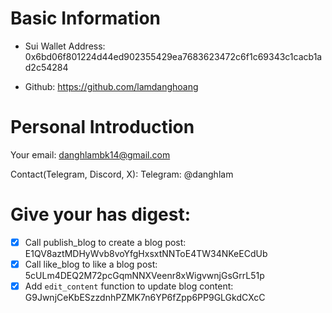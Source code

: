 # Basic Information

-   Sui Wallet Address: 0x6bd06f801224d44ed902355429ea7683623472c6f1c69343c1cacb1ad2c54284

-   Github:
    https://github.com/lamdanghoang

# Personal Introduction

Your email: danghlambk14@gmail.com

Contact(Telegram, Discord, X):
Telegram: @danghlam

# Give your has digest:

-   [x] Call publish_blog to create a blog post: E1QV8aztMDHyWvb8voYfgHxsxtNNToE4TW34NKeECdUb
-   [x] Call like_blog to like a blog post: 5cULm4DEQ2M72pcGqmNNXVeenr8xWigvwnjGsGrrL51p
-   [x] Add `edit_content` function to update blog content: G9JwnjCeKbESzzdnhPZMK7n6YP6fZpp6PP9GLGkdCXcC
